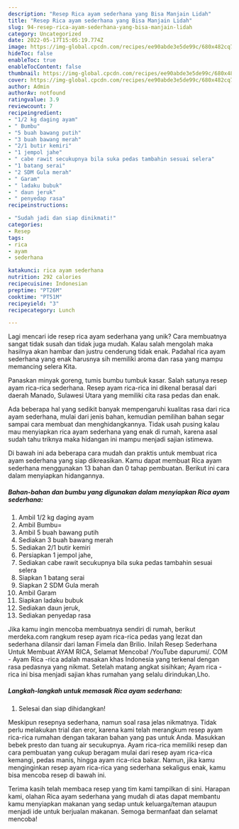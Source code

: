 ```yaml
---
description: "Resep Rica ayam sederhana yang Bisa Manjain Lidah"
title: "Resep Rica ayam sederhana yang Bisa Manjain Lidah"
slug: 94-resep-rica-ayam-sederhana-yang-bisa-manjain-lidah
category: Uncategorized
date: 2022-05-17T15:05:19.774Z
image: https://img-global.cpcdn.com/recipes/ee90abde3e5de99c/680x482cq70/rica-ayam-sederhana-foto-resep-utama.jpg
hideToc: false
enableToc: true
enableTocContent: false
thumbnail: https://img-global.cpcdn.com/recipes/ee90abde3e5de99c/680x482cq70/rica-ayam-sederhana-foto-resep-utama.jpg
cover: https://img-global.cpcdn.com/recipes/ee90abde3e5de99c/680x482cq70/rica-ayam-sederhana-foto-resep-utama.jpg
author: Admin
authorAv: notfound
ratingvalue: 3.9
reviewcount: 7
recipeingredient:
- "1/2 kg daging ayam"
- " Bumbu"
- "5 buah bawang putih"
- "3 buah bawang merah"
- "2/1 butir kemiri"
- "1 jempol jahe"
- " cabe rawit secukupnya bila suka pedas tambahin sesuai selera"
- "1 batang serai"
- "2 SDM Gula merah"
- " Garam"
- " ladaku bubuk"
- " daun jeruk"
- " penyedap rasa"
recipeinstructions:

- "Sudah jadi dan siap dinikmati!"
categories:
- Resep
tags:
- rica
- ayam
- sederhana

katakunci: rica ayam sederhana 
nutrition: 292 calories
recipecuisine: Indonesian
preptime: "PT26M"
cooktime: "PT51M"
recipeyield: "3"
recipecategory: Lunch

---
```





Lagi mencari ide resep rica ayam sederhana yang unik? Cara membuatnya sangat tidak susah dan tidak juga mudah. Kalau salah mengolah maka hasilnya akan hambar dan justru cenderung tidak enak. Padahal rica ayam sederhana yang enak harusnya sih memiliki aroma dan rasa yang mampu memancing selera Kita.





Panaskan minyak goreng, tumis bumbu tumbuk kasar. Salah satunya resep ayam rica-rica sederhana. Resep ayam rica-rica ini dikenal berasal dari daerah Manado, Sulawesi Utara yang memiliki cita rasa pedas dan enak.

Ada beberapa hal yang sedikit banyak mempengaruhi kualitas rasa dari rica ayam sederhana, mulai dari jenis bahan, kemudian pemilihan bahan segar sampai cara membuat dan menghidangkannya. Tidak usah pusing kalau mau menyiapkan rica ayam sederhana yang enak di rumah, karena asal sudah tahu triknya maka hidangan ini mampu menjadi sajian istimewa.






Di bawah ini ada beberapa cara mudah dan praktis untuk membuat rica ayam sederhana yang siap dikreasikan. Kamu dapat membuat Rica ayam sederhana menggunakan 13 bahan dan 0 tahap pembuatan. Berikut ini cara dalam menyiapkan hidangannya.

<!--inarticleads1-->

##### Bahan-bahan dan bumbu yang digunakan dalam menyiapkan Rica ayam sederhana:

1. Ambil 1/2 kg daging ayam
1. Ambil  Bumbu=
1. Ambil 5 buah bawang putih
1. Sediakan 3 buah bawang merah
1. Sediakan 2/1 butir kemiri
1. Persiapkan 1 jempol jahe,
1. Sediakan  cabe rawit secukupnya bila suka pedas tambahin sesuai selera
1. Siapkan 1 batang serai
1. Siapkan 2 SDM Gula merah
1. Ambil  Garam
1. Siapkan  ladaku bubuk
1. Sediakan  daun jeruk,
1. Sediakan  penyedap rasa


Jika kamu ingin mencoba membuatnya sendiri di rumah, berikut merdeka.com rangkum resep ayam rica-rica pedas yang lezat dan sederhana dilansir dari laman Fimela dan Brilio. Inilah Resep Sederhana Untuk Membuat AYAM RICA, Selamat Mencoba! /YouTube dapurumi/. COM - Ayam Rica -rica adalah masakan khas Indonesia yang terkenal dengan rasa pedasnya yang nikmat. Setelah matang angkat sisihkan; Ayam rica - rica ini bisa menjadi sajian khas rumahan yang selalu dirindukan,Lho. 

<!--inarticleads2-->

##### Langkah-langkah untuk memasak Rica ayam sederhana:


1. Selesai dan siap dihidangkan!

Meskipun resepnya sederhana, namun soal rasa jelas nikmatnya. Tidak perlu melakukan trial dan eror, karena kami telah merangkum resep ayam rica-rica rumahan dengan takaran bahan yang pas untuk Anda. Masukkan bebek presto dan tuang air secukupnya. Ayam rica-rica memiliki resep dan cara pembuatan yang cukup beragam mulai dari resep ayam rica-rica kemangi, pedas manis, hingga ayam rica-rica bakar. Namun, jika kamu menginginkan resep ayam rica-rica yang sederhana sekaligus enak, kamu bisa mencoba resep di bawah ini. 

Terima kasih telah membaca resep yang tim kami tampilkan di sini. Harapan kami, olahan Rica ayam sederhana yang mudah di atas dapat membantu kamu menyiapkan makanan yang sedap untuk keluarga/teman ataupun menjadi ide untuk berjualan makanan. Semoga bermanfaat dan selamat mencoba!
